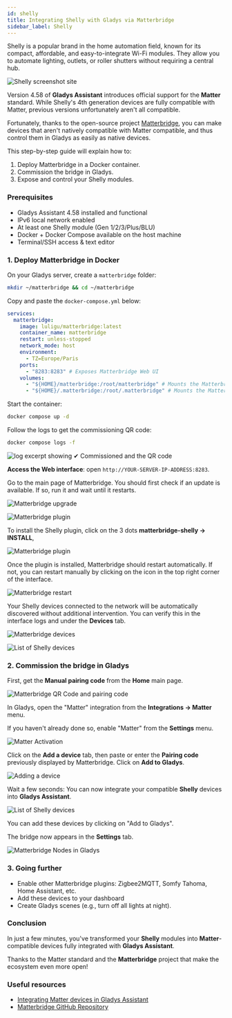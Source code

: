 ```yaml
---
id: shelly
title: Integrating Shelly with Gladys via Matterbridge
sidebar_label: Shelly
---
```


Shelly is a popular brand in the home automation field, known for its compact, affordable, and easy-to-integrate Wi-Fi modules. They allow you to automate lighting, outlets, or roller shutters without requiring a central hub.

![Shelly screenshot site](../../static/img/docs/en/configuration/shelly/0-shelly-intro.jpg)

Version 4.58 of **Gladys Assistant** introduces official support for the **Matter** standard. While Shelly's 4th generation devices are fully compatible with Matter, previous versions unfortunately aren't all compatible.

Fortunately, thanks to the open-source project [Matterbridge](https://github.com/luligu/matterbridge), you can make devices that aren't natively compatible with Matter compatible, and thus control them in Gladys as easily as native devices.

This step-by-step guide will explain how to:

1. Deploy Matterbridge in a Docker container.
2. Commission the bridge in Gladys.
3. Expose and control your Shelly modules.

### Prerequisites

- Gladys Assistant 4.58 installed and functional
- IPv6 local network enabled
- At least one Shelly module (Gen 1/2/3/Plus/BLU)
- Docker + Docker Compose available on the host machine
- Terminal/SSH access & text editor

### 1. Deploy Matterbridge in Docker

On your Gladys server, create a `matterbridge` folder:

```bash
mkdir ~/matterbridge && cd ~/matterbridge
```

Copy and paste the `docker-compose.yml` below:

```yaml
services:
  matterbridge:
    image: luligu/matterbridge:latest
    container_name: matterbridge
    restart: unless-stopped
    network_mode: host
    environment:
      - TZ=Europe/Paris
    ports:
      - "8283:8283" # Exposes Matterbridge Web UI
    volumes:
      - "${HOME}/matterbridge:/root/matterbridge" # Mounts the Matterbridge plugin directory
      - "${HOME}/.matterbridge:/root/.matterbridge" # Mounts the Matterbridge storage directory
```

Start the container:

```bash
docker compose up -d
```

Follow the logs to get the commissioning QR code:

```bash
docker compose logs -f
```

![log excerpt showing `✔ Commissioned` and the QR code](../../static/img/docs/en/configuration/shelly/1-matterbridge-logs.png)

**Access the Web interface**: open `http://YOUR-SERVER-IP-ADDRESS:8283`.

Go to the main page of Matterbridge. You should first check if an update is available. If so, run it and wait until it restarts.

![Matterbridge upgrade](../../static/img/docs/en/configuration/shelly/2-matterbridge-upgrade.png)

![Matterbridge plugin](../../static/img/docs/en/configuration/shelly/3-matterbridge-up-to-date.png)

To install the Shelly plugin, click on the 3 dots **matterbridge-shelly → INSTALL**,

![Matterbridge plugin](../../static/img/docs/en/configuration/shelly/4-matterbridge-plugin.png)

Once the plugin is installed, Matterbridge should restart automatically. If not, you can restart manually by clicking on the icon in the top right corner of the interface.

![Matterbridge restart](../../static/img/docs/en/configuration/shelly/5-matterbridge-shelly-install.png)

Your Shelly devices connected to the network will be automatically discovered without additional intervention. You can verify this in the interface logs and under the **Devices** tab.

![Matterbridge devices](../../static/img/docs/en/configuration/shelly/6-matterbridge-shelly-discover.png)

![List of Shelly devices](../../static/img/docs/en/configuration/shelly/7-matterbridge-shelly-devices-list.png)

### 2. Commission the bridge in Gladys

First, get the **Manual pairing code** from the **Home** main page.

![Matterbridge QR Code and pairing code](../../static/img/docs/en/configuration/shelly/8-matterbridge-pairing-code.png)

In Gladys, open the "Matter" integration from the **Integrations → Matter** menu.

If you haven't already done so, enable "Matter" from the **Settings** menu.

![Matter Activation](../../static/img/docs/en/configuration/shelly/9-mattebridge-gladys-activate-matter.png)

Click on the **Add a device** tab, then paste or enter the **Pairing code** previously displayed by Matterbridge. Click on **Add to Gladys**.

![Adding a device](../../static/img/docs/en/configuration/shelly/10-matterbridge-pair.png)

Wait a few seconds: You can now integrate your compatible **Shelly** devices into **Gladys Assistant**.

![List of Shelly devices](../../static/img/docs/en/configuration/shelly/11-matterbridge-gladys-list-devices.png)

You can add these devices by clicking on "Add to Gladys".

The bridge now appears in the **Settings** tab.

![Matterbridge Nodes in Gladys](../../static/img/docs/en/configuration/shelly/12-matterbridge-nodes.png)

### 3. Going further

- Enable other Matterbridge plugins: Zigbee2MQTT, Somfy Tahoma, Home Assistant, etc.
- Add these devices to your dashboard
- Create Gladys scenes (e.g., turn off all lights at night).

### Conclusion

In just a few minutes, you've transformed your **Shelly** modules into **Matter**-compatible devices fully integrated with **Gladys Assistant**.

Thanks to the Matter standard and the **Matterbridge** project that make the ecosystem even more open!

### Useful resources

- [Integrating Matter devices in Gladys Assistant](/docs/integrations/matter/)
- [Matterbridge GitHub Repository](https://github.com/luligu/matterbridge)
